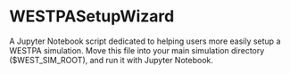 WESTPASetupWizard
======================================
A Jupyter Notebook script dedicated to helping users more easily setup a WESTPA simulation.
Move this file into your main simulation directory ($WEST_SIM_ROOT), and run it with Jupyter Notebook.

